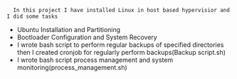      In this project I have installed Linux in host based hypervisior and I did some tasks
* Ubuntu Installation and Partitioning
* Bootloader Configuration and System Recovery
* I wrote bash script to perform regular backups of specified directories then I created cronjob for regularly perform backups(Backup script.sh)  
* I wrote bash script process management and system monitoring(process_management.sh)
  
  
